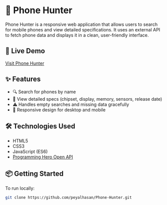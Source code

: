 # 📱 Phone Hunter

Phone Hunter is a responsive web application that allows users to search for mobile phones and view detailed specifications. It uses an external API to fetch phone data and displays it in a clean, user-friendly interface.

## 🔗 Live Demo

[Visit Phone Hunter](https://peyalhasan.github.io/Phone-Hunter/)

## ✨ Features

- 🔍 Search for phones by name
- 📄 View detailed specs (chipset, display, memory, sensors, release date)
- ⚠️ Handles empty searches and missing data gracefully
- 📱 Responsive design for desktop and mobile

## 🛠️ Technologies Used

- HTML5
- CSS3
- JavaScript (ES6)
- [Programming Hero Open API](https://openapi.programming-hero.com/)

## 📦 Getting Started

To run locally:

```bash
git clone https://github.com/peyalhasan/Phone-Hunter.git
